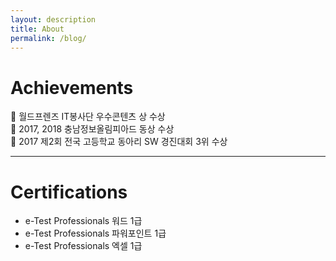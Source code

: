 ```yaml
---
layout: description
title: About
permalink: /blog/
---
```


# Achievements
🏅 월드프렌즈 IT봉사단 우수콘텐츠 상 수상<br>
🥉 2017, 2018 충남정보올림피아드 동상 수상<br>
🥉 2017 제2회 전국 고등학교 동아리 SW 경진대회 3위 수상<br>

* * *

# Certifications
*   e-Test Professionals 워드 1급
*   e-Test Professionals 파워포인트 1급
*   e-Test Professionals 엑셀 1급
